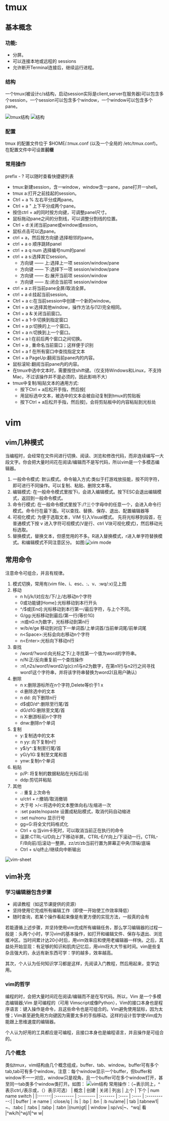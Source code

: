 # tmux
## 基本概念
### 功能:
+ 分屏。
+ 可以连接本地或远程的 sessions
+ 允许断开Terminal连接后，继续运行进程。
### 结构
一个tmux(被设计c/s结构，启动session实际是client,server在服务器)可以包含多个session，一个session可以包含多个window，一个window可以包含多个pane。

![tmux结构](pic/tmux结构.png)
![结构](pic/结构.jpg)
### 配置
tmux 的配置文件位于 $HOME/.tmux.conf (以及一个全局的 /etc/tmux.conf)。在配置文件中可设置**前缀**
### 常用操作
prefix - ? 可以随时查看快捷键列表
+ tmux:新建session，含一window，window含一pane，pane打开一shell。
+ tmux a:打开之前挂起的session。
+ Ctrl + a % 左右平分成两pane。
+ Ctrl + a " 上下平分成两个pane。
+ 按住ctrl + a的同时按方向键，可调整panel尺寸。
+ 鼠标拖动pane之间的分割线，可以调整分割线的位置。
+ Ctrl + d:关闭当前pane或window或ession。
+ 鼠标点击可以选pane。
+ ctrl + a，然后按方向键:选择相邻的pane。
+ ctrl + a o 顺序跳转panel
+ ctrl + a q num 选择编号num的panel
+ ctrl + a s:选择其它session。
    + 方向键 —— 上:选择上一项 session/window/pane
    + 方向键 —— 下:选择下一项 session/window/pane
    + 方向键 —— 右:展开当前项 session/window
    + 方向键 —— 左:闭合当前项 session/window
+ ctrl + a z:将当前pane全屏/取消全屏。
+ ctrl + a d:挂起当前session。
+ Ctrl + a c:在当前session中创建一个新的window。
+ Ctrl + a w:选择其他window，操作方法与(12)完全相同。
+ Ctrl + a &:关闭当前窗口。
+ Ctrl + a 1-9:切换到指定窗口
+ Ctrl + a p:切换的上一个窗口。
+ Ctrl + a n:切换到上一个窗口。
+ Ctrl + a l:在前后两个窗口之间切换。
+ Ctrl + a , 重命名当前窗口；这样便于识别
+ Ctrl + a f	在所有窗口中查找指定文本
+ Ctrl + a PageUp:翻阅当前pane内的内容。
+ 鼠标滚轮:翻阅当前pane内的内容。
+ 在tmux中选中文本时，需要按住shift键。（仅支持Windows和Linux，不支持Mac，不过该操作并不是必须的，因此影响不大）
+ tmux中复制/粘贴文本的通用方式:
    + 按下Ctrl + a后松开手指，然后按[
    + 用鼠标选中文本，被选中的文本会被自动复制到tmux的剪贴板
    + 按下Ctrl + a后松开手指，然后按]，会将剪贴板中的内容粘贴到光标处

# vim
## vim几种模式
当编程时，会经常在文件间进行切换、阅读、浏览和修改代码，而非连续编写一大段文字。你会把大量时间花在阅读/编辑而不是写代码，所以vim是一个多模态编辑器。
1. 一般命令模式:
    默认模式。命令输入方式:类似于打游戏放技能，按不同字符，即可进行不同操作。可以复制、粘贴、删除文本等。
2. 编辑模式:
    在一般命令模式里按下i，会进入编辑模式。按下ESC会退出编辑模式，返回到一般命令模式。
3. 命令行模式:
    在一般命令模式里按下:/?三个字母中的任意一个，会进入命令行模式。命令行在最下面。可以查找、替换、保存、退出、配置编辑器等
4. 可视化模式:
   为便于选取文本，VIM 引入Visual模式。 先将光标移到段首，在普通模式下按 v 进入字符可视模式(V是行、ctrl V块可视化模式)，然后移动光标选取。
5. 替换模式，替换文本，但感觉用的不多。R进入替换模式，r进入单字符替换模式。和编辑模式不同注意区分。
如图:![vim mode](pic/vim%20mode.jpg)
## 常用命令
注意命令可组合，并且有规律。
1. 模式切换，常用有(vim file、i、esc、:、v、:wq/:x)见上图
2. 移动
    + n h/j/k/l对应左/下/上/右移动n个字符
    + 0或功能键[Home]:光标移动到本行开头
    + ^/$或[End]:光标移动到本行第一/最后字符，与上个不同。 
    + G/gg:光标移动到最后/第一行(等价1G)
    + :n或nG:n为数字，光标移动到第n行
    + w/b/e/ge 移动到对应下一单词首/上单词首/当前单词尾/前单词尾
    + n\<Space>:光标会向右移动n个字符
    + n\<Enter>:光标向下移动n行
3. 查找
    + /word/?word:向光标之下/上寻找第一个值为word的字符串。
    + n/N:正/反向重复前一个查找操作
    + :n1,n2s/word1/word2/g(c):n1与n2为数字，在第n1行与n2行之间寻找word1这个字符串，并将该字符串替换为word2(且用户确认)
4. 删除
    + n x:删除游标所在n个字符,Delete等价于1 x
    + d:删除选中的文本
    + n dd: 向下删除n行
    + d$或D/d^:删除至行尾/首
    + dG/d1G:删除至文尾/首
    + n X:删游标前n个字符
    + dnw:删除n个单词
5. 复制
    + y:复制选中的文本
    + n yy: 向下复制n行
    + y$/y^:复制至行尾/首
    + yG/y1G:复制至文尾和首
    + ynw:复制n个单词
6. 粘贴
    + p/P: 将复制的数据粘贴在光标后/前
    + ddp:剪切并粘贴
7. 其他
    + .: 重复上次命令
    + u/ctrl + r:撤销/取消撤销
    + 大于号 >/<:将选中的文本整体向右/左缩进一次
    + :set paste/nopaste 设置成粘贴模式，取消代码自动缩进
    + :set nu/nonu 显示行号
    + gg=G:将全文代码格式化
    + Ctrl + q:当vim卡死时，可以取消当前正在执行的命令
    + 滚屏:CTRL-U/D向上/下移动半屏。CTRL-E/Y向上/下滚动一行。CTRL-F/B向前/后滚动一整屏。zz/zt/zb当前行置为屏幕正中央/顶端/底端
    + Ctrl + s/q终止/继续向中断输出

![vim-sheet](pic/vim-sheet.png)

## vim补充
### 学习编辑器包含步骤
+ 阅读教程（如这节课提供的资源）
+ 坚持使用它完成所有编辑工作（即使一开始使工作效率降低）
+ 随时查询，若某个操作看起来像是有更方便的实现方法，一般真的会有

若能遵循上述步骤，并坚持使用vim完成所有编辑任务，那么学习编辑器的过程一般是：头两个小时，学习vim的基本操作，如打开和编辑文件、保存与退出、浏览缓冲区。当时间累计达20小时后，用vim效率应和使用老编辑器一样快。之后，其益处开始显现：有足够的知识和肌肉记忆后，用vim将大大节省时间。vim是些复杂且强大的，永远有新东西可学：学的越多，效率越高。

其次，个人认为任何知识学习都是这样，先阅读入门教程，然后用起来，变学边用。

### vim的哲学
编程的时，会把大量时间花在阅读/编辑而不是在写代码。所以，Vim 是一个多模态编辑器;Vim 是可编程的（可用 Vimscript或像Python），Vim的接口本身也是程序语言：键入操作是命令，且这些命令也是可组合的。Vim避免使用鼠标，因为太慢；Vim甚至避免用方向键因为需要太多的手指移动。这样的设计哲学使Vim成为能跟上思维速度的编辑器。

个人认为好用的工具都应是可编程，且接口本身也是编程语言，并且操作是可组合的。

### 几个概念
类似tmux，vim结构由几个概念组成，buffer、tab、window。buffer可有多个tab,tab可有多个window。注意：每个window显示一个buffer，但buffer和window不一一对应，window只是视角，且一个buffer可在多个window打开，甚至同一tab类多个window类打开。如图：
![vim结构](pic/vim结构.jpg)
常用操作：（~表示同上，^表示ctrl,/表示或，（）表示可选）
|   概念 |     创建    |    关闭     |   列出   | 上个 | 下个 | num name switch |
|:------:| :--------- | :-------- | :------- | :---- | :---- | :----------:|
| buffer |   :e name   | :close/q |   :ls   |  :bp   |   :bn  | :b nu/ame|
|  tab   |:tabnew1| ~、:tabc |  :tabs  | :tabp  |   :tabn |(num)gt|
| window |:sp/vs|~、^wq|  看    |^wk/h|^wj/l|^w w|
